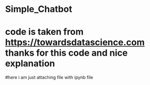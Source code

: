# Simple_Chatbot 
# code is taken from https://towardsdatascience.com thanks for this code and nice explanation
#here i am just attaching file with ipynb file
